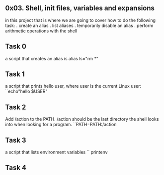 ## 0x03. Shell, init files, variables and expansions
in this project that is where we are going to cover how to do the following task:
. create an alias
. list aliases
. temporarily disable an alias
. perform arithmetic operations with the shell

## Task 0
a script that creates an alias is alias ls="rm *"
## Task 1
a script that prints hello user, where user is the current Linux user: ``echo"hello $USER"
## Task 2
Add /action to the PATH. /action should be the last directory the shell looks into when looking for a program.
``PATH=PATH:/action
## Task 3
a script that lists environment variables
`` printenv

## Task 4


